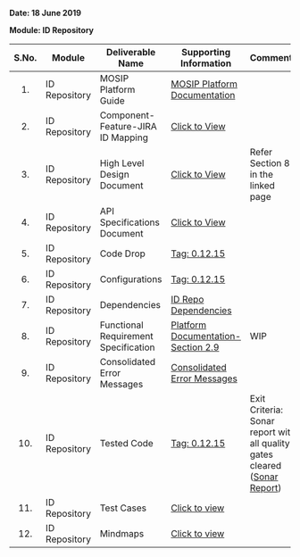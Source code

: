 **Date: 18 June 2019**

**Module: ID Repository**

|**S.No.**|**Module**|**Deliverable Name**| **Supporting Information**|**Comments**|
|:------:|-----|---|---|---|
|1.|ID Repository|MOSIP Platform Guide|[MOSIP Platform Documentation](Platform-Documentation)||
|2.|ID Repository|Component-Feature-JIRA ID Mapping|[Click to View](https://github.com/mosip/mosip/wiki/Component-Feature-ID-JIRA-ID-Mapping#12-id-repository-)|
|3.|ID Repository|High Level Design Document|[Click to View](Deliverables---Attachments)|Refer Section 8 in the linked page|
|4.|ID Repository|API Specifications Document|[Click to View](https://github.com/mosip/mosip/wiki/ID-Repository-API)||
|5.|ID Repository|Code Drop|[Tag: 0.12.15](/mosip/mosip/releases/tag/0.12.15)||
|6.|ID Repository|Configurations|[Tag: 0.12.15](/mosip/mosip-configuration/releases/tag/0.12.15)||
|7.|ID Repository|Dependencies|[ID Repo Dependencies](https://github.com/mosip/mosip/wiki/ID-Repository-Dependencies)||
|8.|ID Repository|Functional Requirement Specification|[Platform Documentation-Section 2.9](https://github.com/mosip/mosip/wiki/Platform-Documentation#39-id-repository-)|WIP|
|9.|ID Repository|Consolidated Error Messages|[Consolidated Error Messages](https://github.com/mosip/mosip/blob/master/docs/requirements/Requirements%20Detailing%20References/ID-Authentication/Sprint%2012/Consolidated%20error%20messages%20V2.7.xlsx)||
|10.|ID Repository|Tested Code|[Tag: 0.12.15](/mosip/mosip/releases/tag/0.12.15)|Exit Criteria: Sonar report with all quality gates cleared ([Sonar Report](http://104.215.158.154:9000/dashboard?id=io.mosip.idrepository%3Aid-repository-parent))|
|11.|ID Repository|Test Cases|[Click to view](https://github.com/mosip/mosip/tree/master/docs/testing/ID-Repo/Test%20Cases)||
|12.|ID Repository|Mindmaps|[Click to view](https://github.com/mosip/mosip/tree/master/docs/testing/ID-Repo/Mindmaps)||
